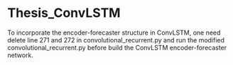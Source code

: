 # Thesis_ConvLSTM

To incorporate the encoder-forecaster structure in ConvLSTM, one need delete line 271 and 272 in convolutional_recurrent.py and run the modified convolutional_recurrent.py before build the ConvLSTM encoder-forecaster network.
